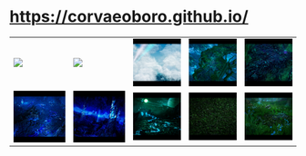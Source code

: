 
# <a href="https://corvaeoboro.github.io/"> https://corvaeoboro.github.io/</a>

<center>
<table>

<tr>
<td><a href="https://corvaeoboro.github.io/"><img src="ART/Onyx_Citadel_of_Thornwood_Vale/Onyx_Citadel_of_Thornwood_Vale_thumb.jpg" width="150"></a></td>
<td><a href="https://corvaeoboro.github.io/"><img src="ART/Circle_of_the_Everflowing/Circle_of_the_Everflowing_thumb.jpg" width="150"></a></td>
<td><a href="https://corvaeoboro.github.io/"><img src="ART/Clouds_Unreal/Clouds_Unreal_thumb.jpg" width="150"></a></td>
<td><a href="https://corvaeoboro.github.io/"><img src="ART/Slimeroot_Tangle/SlimeRoot_Tangle_thumb.jpg" width="150"></a></td>
<td><a href="https://corvaeoboro.github.io/"><img src="ART/Toxic_Ichor/Toxic_Ichor_thumb.jpg" width="150"></a></td>
</tr>

<tr>
<td><a href="https://corvaeoboro.github.io/"><img src="ART/Realm_of_Fractured_Memory/Realm_of_Fractured_Memory_thumb.jpg" width="150"></a></td>
<td><a href="https://corvaeoboro.github.io/"><img src="ART/Dark_Realms/Dark_Realms_thumb.jpg" width="150"></a></td>
<td><a href="https://corvaeoboro.github.io/"><img src="ART/Moon_of_Azure_Flame/Moon_of_Azure_Flame_thumb.jpg" width="150"></a></td>
<td><a href="https://corvaeoboro.github.io/"><img src="ART/Ground_Materials/Ground_Materials_thumb.jpg" width="150"></a></td>
<td><a href="https://corvaeoboro.github.io/"><img src="ART/Enchanted_Forest/Enchanted_Forest_thumb.jpg" width="150"></a></td>
</tr>

</table>